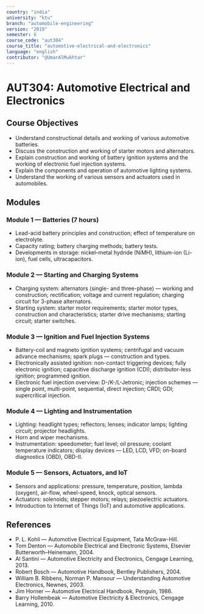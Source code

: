 ```yaml
---
country: "india"
university: "ktu"
branch: "automobile-engineering"
version: "2019"
semester: 6
course_code: "aut304"
course_title: "automotive-electrical-and-electronics"
language: "english"
contributor: "@UmarAlMukhtar"
---
```


# AUT304: Automotive Electrical and Electronics

## Course Objectives

- Understand constructional details and working of various automotive batteries.
- Discuss the construction and working of starter motors and alternators.
- Explain construction and working of battery ignition systems and the working of electronic fuel injection systems.
- Explain the components and operation of automotive lighting systems.
- Understand the working of various sensors and actuators used in automobiles.

## Modules

### Module 1 — Batteries (7 hours)

- Lead-acid battery principles and construction; effect of temperature on electrolyte.
- Capacity rating; battery charging methods; battery tests.
- Developments in storage: nickel–metal hydride (NiMH), lithium-ion (Li-ion), fuel cells, ultracapacitors.

### Module 2 — Starting and Charging Systems

- Charging system: alternators (single- and three-phase) — working and construction; rectification; voltage and current regulation; charging circuit for 3-phase alternators.
- Starting system: starter motor requirements; starter motor types, construction and characteristics; starter drive mechanisms; starting circuit; starter switches.

### Module 3 — Ignition and Fuel Injection Systems

- Battery-coil and magneto ignition systems; centrifugal and vacuum advance mechanisms; spark plugs — construction and types.
- Electronically assisted ignition: non-contact triggering devices; fully electronic ignition; capacitive discharge ignition (CDI); distributor-less ignition; programmed ignition.
- Electronic fuel injection overview: D-/K-/L-Jetronic; injection schemes — single point, multi-point, sequential, direct injection; CRDI; GDI; supercritical injection.

### Module 4 — Lighting and Instrumentation

- Lighting: headlight types; reflectors; lenses; indicator lamps; lighting circuit; projector headlights.
- Horn and wiper mechanisms.
- Instrumentation: speedometer; fuel level; oil pressure; coolant temperature indicators; display devices — LED, LCD, VFD; on-board diagnostics (OBD), OBD-II.

### Module 5 — Sensors, Actuators, and IoT

- Sensors and applications: pressure, temperature, position, lambda (oxygen), air-flow, wheel-speed, knock, optical sensors.
- Actuators: solenoids; stepper motors; relays; piezoelectric actuators.
- Introduction to Internet of Things (IoT) and automotive applications.

## References

- P. L. Kohli — Automotive Electrical Equipment, Tata McGraw-Hill.
- Tom Denton — Automobile Electrical and Electronic Systems, Elsevier Butterworth–Heinemann, 2004.
- Al Santini — Automotive Electricity and Electronics, Cengage Learning, 2013.
- Robert Bosch — Automotive Handbook, Bentley Publishers, 2004.
- William B. Ribbens, Norman P. Mansour — Understanding Automotive Electronics, Newnes, 2003.
- Jim Horner — Automotive Electrical Handbook, Penguin, 1986.
- Barry Hollembeak — Automotive Electricity & Electronics, Cengage Learning, 2010.

